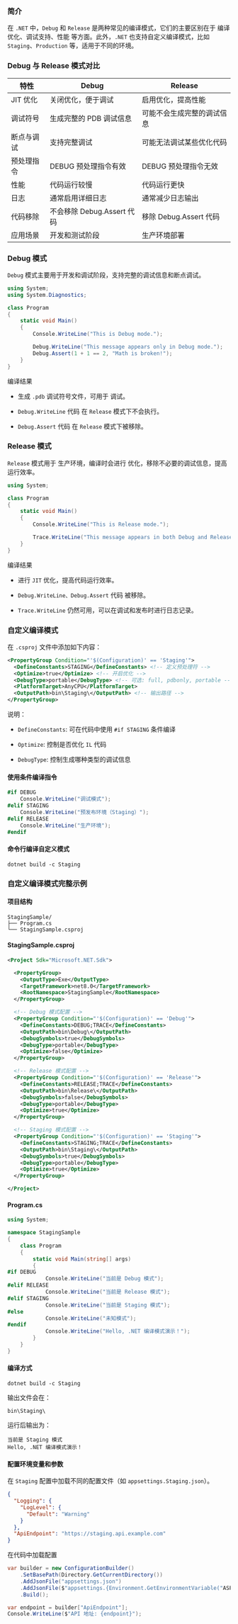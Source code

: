 ### 简介

在 `.NET` 中，`Debug` 和 `Release` 是两种常见的编译模式，它们的主要区别在于 编译优化、调试支持、性能 等方面。此外，`.NET` 也支持自定义编译模式，比如 `Staging`、`Production` 等，适用于不同的环境。

### Debug 与 Release 模式对比

|  特性   |  Debug   |  Release   |
| --- | --- | --- |
|  JIT 优化   |  关闭优化，便于调试   |  启用优化，提高性能   |
|  调试符号   |  生成完整的 PDB 调试信息   |  可能不会生成完整的调试信息   |
|  断点与调试   |  支持完整调试   |  可能无法调试某些优化代码   |
|  预处理指令   |  DEBUG 预处理指令有效   |  DEBUG 预处理指令无效   |
|  性能   |  代码运行较慢   |  代码运行更快   |
|  日志   |  通常启用详细日志   |  通常减少日志输出   |
|  代码移除   |  不会移除 Debug.Assert 代码   |  移除 Debug.Assert 代码   |
|  应用场景   |  开发和测试阶段   |  生产环境部署   |

### Debug 模式

`Debug` 模式主要用于开发和调试阶段，支持完整的调试信息和断点调试。

```csharp
using System;
using System.Diagnostics;

class Program
{
    static void Main()
    {
        Console.WriteLine("This is Debug mode.");

        Debug.WriteLine("This message appears only in Debug mode.");
        Debug.Assert(1 + 1 == 2, "Math is broken!");
    }
}
```

编译结果

* 生成 `.pdb` 调试符号文件，可用于 调试。

* `Debug.WriteLine` 代码 在 `Release` 模式下不会执行。

* `Debug.Assert` 代码 在 `Release` 模式下被移除。

### Release 模式

`Release` 模式用于 生产环境，编译时会进行 优化，移除不必要的调试信息，提高运行效率。

```csharp
using System;

class Program
{
    static void Main()
    {
        Console.WriteLine("This is Release mode.");

        Trace.WriteLine("This message appears in both Debug and Release modes.");
    }
}
```

编译结果

* 进行 `JIT` 优化，提高代码运行效率。

* `Debug.WriteLine、Debug.Assert` 代码 被移除。

* `Trace.WriteLine` 仍然可用，可以在调试和发布时进行日志记录。

### 自定义编译模式

在 `.csproj` 文件中添加如下内容：

```xml
<PropertyGroup Condition="'$(Configuration)' == 'Staging'">
  <DefineConstants>STAGING</DefineConstants> <!-- 定义预处理符 -->
  <Optimize>true</Optimize> <!-- 开启优化 -->
  <DebugType>portable</DebugType> <!-- 可选: full, pdbonly, portable -->
  <PlatformTarget>AnyCPU</PlatformTarget>
  <OutputPath>bin\Staging\</OutputPath> <!-- 输出路径 -->
</PropertyGroup>
```

说明：

* `DefineConstants`: 可在代码中使用 `#if STAGING` 条件编译

* `Optimize`: 控制是否优化 `IL` 代码

* `DebugType`: 控制生成哪种类型的调试信息

#### 使用条件编译指令

```csharp
#if DEBUG
    Console.WriteLine("调试模式");
#elif STAGING
    Console.WriteLine("预发布环境（Staging）");
#elif RELEASE
    Console.WriteLine("生产环境");
#endif
```

#### 命令行编译自定义模式

```shell
dotnet build -c Staging
```

### 自定义编译模式完整示例

#### 项目结构

```plaintext
StagingSample/
├── Program.cs
└── StagingSample.csproj
```

#### StagingSample.csproj

```xml
<Project Sdk="Microsoft.NET.Sdk">

  <PropertyGroup>
    <OutputType>Exe</OutputType>
    <TargetFramework>net8.0</TargetFramework>
    <RootNamespace>StagingSample</RootNamespace>
  </PropertyGroup>

  <!-- Debug 模式配置 -->
  <PropertyGroup Condition="'$(Configuration)' == 'Debug'">
    <DefineConstants>DEBUG;TRACE</DefineConstants>
    <OutputPath>bin\Debug\</OutputPath>
    <DebugSymbols>true</DebugSymbols>
    <DebugType>portable</DebugType>
    <Optimize>false</Optimize>
  </PropertyGroup>

  <!-- Release 模式配置 -->
  <PropertyGroup Condition="'$(Configuration)' == 'Release'">
    <DefineConstants>RELEASE;TRACE</DefineConstants>
    <OutputPath>bin\Release\</OutputPath>
    <DebugSymbols>false</DebugSymbols>
    <DebugType>portable</DebugType>
    <Optimize>true</Optimize>
  </PropertyGroup>

  <!-- Staging 模式配置 -->
  <PropertyGroup Condition="'$(Configuration)' == 'Staging'">
    <DefineConstants>STAGING;TRACE</DefineConstants>
    <OutputPath>bin\Staging\</OutputPath>
    <DebugSymbols>true</DebugSymbols>
    <DebugType>portable</DebugType>
    <Optimize>true</Optimize>
  </PropertyGroup>

</Project>
```

#### Program.cs

```csharp
using System;

namespace StagingSample
{
    class Program
    {
        static void Main(string[] args)
        {
#if DEBUG
            Console.WriteLine("当前是 Debug 模式");
#elif RELEASE
            Console.WriteLine("当前是 Release 模式");
#elif STAGING
            Console.WriteLine("当前是 Staging 模式");
#else
            Console.WriteLine("未知模式");
#endif
            Console.WriteLine("Hello, .NET 编译模式演示！");
        }
    }
}
```

#### 编译方式

```shell
dotnet build -c Staging
```

输出文件会在：

```shell
bin\Staging\
```

运行后输出为：

```text
当前是 Staging 模式
Hello, .NET 编译模式演示！
```

#### 配置环境变量和参数

在 `Staging` 配置中加载不同的配置文件（如 `appsettings.Staging.json`）。

```json
{
  "Logging": {
    "LogLevel": {
      "Default": "Warning"
    }
  },
  "ApiEndpoint": "https://staging.api.example.com"
}
```

在代码中加载配置

```csharp
var builder = new ConfigurationBuilder()
    .SetBasePath(Directory.GetCurrentDirectory())
    .AddJsonFile("appsettings.json")
    .AddJsonFile($"appsettings.{Environment.GetEnvironmentVariable("ASPNETCORE_ENVIRONMENT")}.json", optional: true)
    .Build();

var endpoint = builder["ApiEndpoint"];
Console.WriteLine($"API 地址: {endpoint}");
```